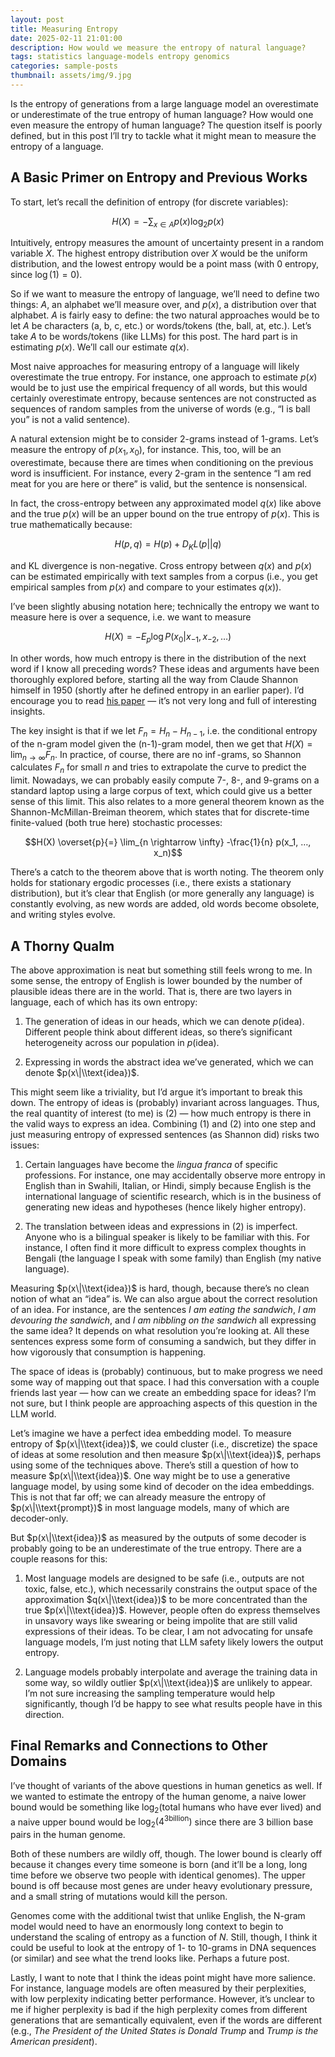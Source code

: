 ```yaml
---
layout: post
title: Measuring Entropy
date: 2025-02-11 21:01:00
description: How would we measure the entropy of natural language?
tags: statistics language-models entropy genomics
categories: sample-posts
thumbnail: assets/img/9.jpg
---
```


Is the entropy of generations from a large language model an overestimate or underestimate of the true entropy of human language? How would one even measure the entropy of human language? The question itself is poorly defined, but in this post I’ll try to tackle what it might mean to measure the entropy of a language.

## A Basic Primer on Entropy and Previous Works
To start, let’s recall the definition of entropy (for discrete variables):

$$H(X) = -\sum_{x \in A} p(x) \log_2 p(x)$$

Intuitively, entropy measures the amount of uncertainty present in a random variable $X$. The highest entropy distribution over $X$ would be the uniform distribution, and the lowest entropy would be a point mass (with 0 entropy, since $\log(1) = 0$).

So if we want to measure the entropy of language, we’ll need to define two things: $A$, an alphabet we’ll measure over, and $p(x)$, a distribution over that alphabet. $A$ is fairly easy to define: the two natural approaches would be to let $A$ be characters (a, b, c, etc.) or words/tokens (the, ball, at, etc.). Let’s take $A$ to be words/tokens (like LLMs) for this post. The hard part is in estimating $p(x)$. We’ll call our estimate $q(x)$.

Most naive approaches for measuring entropy of a language will likely overestimate the true entropy. For instance, one approach to estimate $p(x)$ would be to just use the empirical frequency of all words, but this would certainly overestimate entropy, because sentences are not constructed as sequences of random samples from the universe of words (e.g., “I is ball you” is not a valid sentence). 

A natural extension might be to consider 2-grams instead of 1-grams. Let’s measure the entropy of $p(x_1,x_0)$, for instance. This, too, will be an overestimate, because there are times when conditioning on the previous word is insufficient. For instance, every 2-gram in the sentence “I am red meat for you are here or there” is valid, but the sentence is nonsensical.

In fact, the cross-entropy between any approximated model $q(x)$ like above and the true $p(x)$ will be an upper bound on the true entropy of $p(x)$. This is true mathematically because:

$$H(p,q) = H(p) + D_KL(p||q)$$

and KL divergence is non-negative. Cross entropy between $q(x)$ and $p(x)$ can be estimated empirically with text samples from a corpus (i.e., you get empirical samples from $p(x)$ and compare to your estimates $q(x)$).

I’ve been slightly abusing notation here; technically the entropy we want to measure here is over a sequence, i.e. we want to measure 

$$H(X) = -E_p \log P(x_0|x_{-1}, x_{-2}, …)$$

In other words, how much entropy is there in the distribution of the next word if I know all preceding words? These ideas and arguments have been thoroughly explored before, starting all the way from Claude Shannon himself in 1950 (shortly after he defined entropy in an earlier paper). I’d encourage you to read [his paper](https://www.princeton.edu/~wbialek/rome/refs/shannon_51.pdf) — it’s not very long and full of interesting insights. 

The key insight is that if we let $F_n = H_n - H_{n-1}$, i.e. the conditional entropy of the n-gram model given the (n-1)-gram model, then we get that $H(X) = \lim_{n \rightarrow \infty} F_n$. In practice, of course, there are no $\inf$-grams, so Shannon calculates $F_n$ for small $n$ and tries to extrapolate the curve to predict the limit. Nowadays, we can probably easily compute 7-, 8-, and 9-grams on a standard laptop using a large corpus of text, which could give us a better sense of this limit. This also relates to a more general theorem known as the Shannon-McMillan-Breiman theorem, which states that for discrete-time finite-valued (both true here) stochastic processes:

$$H(X) \overset{p}{=} \lim_{n \rightarrow \infty} -\frac{1}{n} p(x_1, …, x_n)$$

There’s a catch to the theorem above that is worth noting. The theorem only holds for stationary ergodic processes (i.e., there exists a stationary distribution), but it’s clear that English (or more generally any language) is constantly evolving, as new words are added, old words become obsolete, and writing styles evolve.

## A Thorny Qualm
The above approximation is neat but something still feels wrong to me. In some sense, the entropy of English is lower bounded by the number of plausible ideas there are in the world. That is, there are two layers in language, each of which has its own entropy:

1. The generation of ideas in our heads, which we can denote $p(\text{idea})$. Different people think about different ideas, so there’s significant heterogeneity across our population in $p(\text{idea})$.

2. Expressing in words the abstract idea we’ve generated, which we can denote $p(x\|\\text{idea})$.

This might seem like a triviality, but I’d argue it’s important to break this down. The entropy of ideas is (probably) invariant across languages.  Thus, the real quantity of interest (to me) is (2) — how much entropy is there in the valid ways to express an idea. Combining (1) and (2) into one step and just measuring entropy of expressed sentences (as Shannon did) risks two issues:

1. Certain languages have become the _lingua franca_ of specific professions. For instance, one may accidentally observe more entropy in English than in Swahili, Italian, or Hindi, simply because English is the international language of scientific research, which is in the business of generating new ideas and hypotheses (hence likely higher entropy).

2. The translation between ideas and expressions in (2) is imperfect. Anyone who is a bilingual speaker is likely to be familiar with this. For instance, I often find it more difficult to express complex thoughts in Bengali (the language I speak with some family) than English (my native language).

Measuring $p(x\|\\text{idea})$ is hard, though, because there’s no clean notion of what an “idea” is. We can also argue about the correct resolution of an idea. For instance, are the sentences _I am eating the sandwich_, _I am devouring the sandwich_, and _I am nibbling on the sandwich_ all expressing the same idea? It depends on what resolution you’re looking at. All these sentences express some form of consuming a sandwich, but they differ in how vigorously that consumption is happening.

The space of ideas is (probably) continuous, but to make progress we need some way of mapping out that space. I had this conversation with a couple friends last year — how can we create an embedding space for ideas? I’m not sure, but I think people are approaching aspects of this question in the LLM world.

Let’s imagine we have a perfect idea embedding model. To measure entropy of $p(x\|\\text{idea})$, we could cluster (i.e., discretize) the space of ideas at some resolution and then measure $p(x\|\\text{idea})$, perhaps using some of the techniques above. There’s still a question of how to measure $p(x\|\\text{idea})$. One way might be to use a generative language model, by using some kind of decoder on the idea embeddings. This is not that far off; we can already measure the entropy of $p(x\|\\text{prompt})$ in most language models, many of which are decoder-only.

But $p(x\|\\text{idea})$ as measured by the outputs of some decoder is probably going to be an underestimate of the true entropy. There are a couple reasons for this:

1. Most language models are designed to be safe (i.e., outputs are not toxic, false, etc.), which necessarily constrains the output space of the approximation $q(x\|\\text{idea})$ to be more concentrated than the true $p(x\|\\text{idea})$. However, people often do express themselves in unsavory ways like swearing or being impolite that are still valid expressions of their ideas. To be clear, I am not advocating for unsafe language models, I’m just noting that LLM safety likely lowers the output entropy.

2. Language models probably interpolate and average the training data in some way, so wildly outlier $p(x\|\\text{idea})$ are unlikely to appear. I’m not sure increasing the sampling temperature would help significantly, though I’d be happy to see what results people have in this direction.


## Final Remarks and Connections to Other Domains

I’ve thought of variants of the above questions in human genetics as well. If we wanted to estimate the entropy of the human genome, a naive lower bound would be something like $\log_2(\text{total humans who have ever lived})$ and a naive upper bound would be $\log_2(4^{3 \text{billion}})$ since there are 3 billion base pairs in the human genome.

Both of these numbers are wildly off, though. The lower bound is clearly off because it changes every time someone is born (and it’ll be a long, long time before we observe two people with identical genomes).  The upper bound is off because most genes are under heavy evolutionary pressure, and a small string of mutations would kill the person.

Genomes come with the additional twist that unlike English, the N-gram model would need to have an enormously long context to begin to understand the scaling of entropy as a function of $N$. Still, though, I think it could be useful to look at the entropy of 1- to 10-grams in DNA sequences (or similar) and see what the trend looks like. Perhaps a future post.

Lastly, I want to note that I think the ideas point might have more salience. For instance, language models are often measured by their perplexities, with low perplexity indicating better performance. However, it’s unclear to me if higher perplexity is bad if the high perplexity comes from different generations that are semantically equivalent, even if the words are different (e.g., _The President of the United States is Donald Trump_ and _Trump is the American president_).